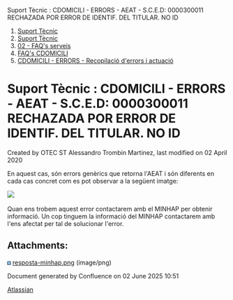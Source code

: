 Suport Tècnic : CDOMICILI - ERRORS - AEAT - S.C.E.D: 0000300011 RECHAZADA POR ERROR DE IDENTIF. DEL TITULAR. NO ID  

1.  [Suport Tècnic](index.html)
2.  [Suport Tècnic](13893782.html)
3.  [02 - FAQ's serveis](26313393.html)
4.  [FAQ's CDOMICILI](28705548.html)
5.  [CDOMICILI - ERRORS - Recopilació d'errors i actuació](36340023.html)

Suport Tècnic : CDOMICILI - ERRORS - AEAT - S.C.E.D: 0000300011 RECHAZADA POR ERROR DE IDENTIF. DEL TITULAR. NO ID
==================================================================================================================

Created by OTEC ST Alessandro Trombin Martinez, last modified on 02 April 2020

En aquest cas, són errors genèrics que retorna l'AEAT i són diferents en cada cas concret com es pot observar a la següent imatge:

![](attachments/36340552/36340553.png)

Quan ens trobem aquest error contactarem amb el MINHAP per obtenir informació. Un cop tinguem la informació del MINHAP contactarem amb l'ens afectat per tal de solucionar l'error.

Attachments:
------------

![](images/icons/bullet_blue.gif) [resposta-minhap.png](attachments/36340552/36340553.png) (image/png)  

Document generated by Confluence on 02 June 2025 10:51

[Atlassian](http://www.atlassian.com/)